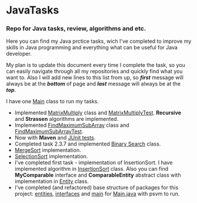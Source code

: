 <h1> JavaTasks </h1>
<h3>Repo for Java tasks, review, algorithms and etc.</h3> 

<p></p>
  Here you can find my Java prctice tasks, wich I've completed to improve my skills 
  in Java programming and everything what can be useful for Java developer.
<p></p>
  My plan is to update this document every time I complete the task, so you can easily 
  navigate through all my repositories and quickly find what you want to. Also I will add
  new lines to this list from up, so <b><em>first</em></b> message will always be at the <b><em>bottom</em></b> of page and
  <b><em>last</em></b> message will always be at the <b><em>top</em></b>.
<p></p>
  I have one <a href = "/src/main/Main.java">Main</a> class to run my tasks. 
<p></p>
  <ul>
    <li>
      Implemented <a href = "/src/main/java/entities/MatrixMultiply.java">MatrixMultiply</a> class and 
      <a href = "/src/test/java/entities/MatrixMultiplyTest.java">MatrixMultiplyTest</a>. <b>Recursive</b> and <b>Strassen</b> algorithms are implemented.
    </li>
    <li>
      Implemented <a href = "/src/main/java/entities/FindMaximumSubArray.java">FindMaximumSubArray</a> class and 
      <a href = "/src/test/java/entities/FindMaximumSubArrayTest.java">FindMaximumSubArrayTest</a>.
    </li>
    <li>
      Now with <b>Maven</b> and <a href = "/src/test/java">JUnit tests</a>.
    </li>
    <li> 
      Completed task 2.3.7 and implemented <a href = "/src/main/java/entities/BinarySearch.java">Binary Search</a> class.
    </li>
    <li> 
      <a href = "/src/main/java/entities/MergeSort.java">MergeSort</a> implementation.
    </li>
    <li> 
      <a href = "/src/main/java/entities/SelectionSort.java">SelectionSort</a> implementation.
    </li>
    <li>
      I've completed first task - implementation of InsertionSort. I have implemented algorithm in 
       <a href = "/src/main/java/entities/InsertionSort.java">InsertionSort</a> class. 
      Also you can find <b>MyComparable</b> interface and <b>ComparableEntity</b> abstract class with implementation in 
      <a href = "/src/Entities/Entity.java">Entity</a> class.     
    </li>
    <li>
      I've completed (and refactored) base structure of packages for this project:
       <a href = "/src/main/java/entities">entities</a>,
       <a href = "/src/main/java/interfaces">interfaces</a> and 
       <a href = "/src/main/java/main">main</a> for <a href = "/src/main/java/main/Main.java">Main.java</a> with psvm to run.
    </li>
  </ul>
